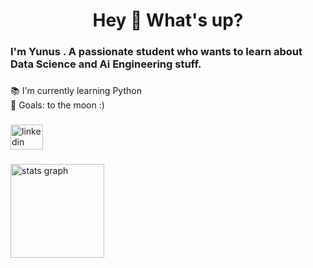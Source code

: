 <h1 align="center">Hey 👋 What's up?</h1>

###

<h3 align="left">I'm Yunus . A passionate student who wants to learn about<br> Data Science and Ai Engineering stuff.</h3>

###

<p align="left">📚 I'm currently learning Python<br>🎯 Goals: to the moon :)</p>

###

<div align="left">
  <a href="https://www.linkedin.com/in/yunusinal/" target="_blank">
    <img src="https://raw.githubusercontent.com/maurodesouza/profile-readme-generator/master/src/assets/icons/social/linkedin/default.svg" width="52" height="40" alt="linkedin logo"  />
  </a>
</div>

###

<div align="left">
  <img src="https://github-readme-stats.vercel.app/api?username=yunusinal&hide_title=false&hide_rank=false&show_icons=true&include_all_commits=true&count_private=true&disable_animations=false&theme=swift&locale=en&hide_border=false&order=1" height="150" alt="stats graph"  />
</div>

###
